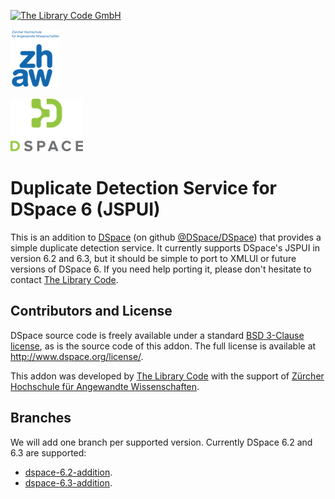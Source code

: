 [![The Library Code GmbH](https://the-library-code.de/the_library_code_gmbh.png)](https://www.the-library-code.de)

[![ZHAW](zhaw_logo.png)](https://www.zhaw.ch)

[![DSpace Logo](dspace_logo.png)](http://www.dspace.org)

# Duplicate Detection Service for DSpace 6 (JSPUI)

This is an addition to [DSpace](http://www.dspace.org) (on github [@DSpace/DSpace](https://github.com/DSpace/DSpace)) that provides a simple duplicate detection service. It currently supports DSpace's JSPUI in version 6.2 and 6.3, but it should be simple to port to XMLUI or future versions of DSpace 6. If you need help porting it, please don't hesitate to contact [The Library Code](https://www.the-library-code.de).


## Contributors and License

DSpace source code is freely available under a standard [BSD 3-Clause license](https://opensource.org/licenses/BSD-3-Clause), as is the source code of this addon. The full license is available at http://www.dspace.org/license/.

This addon was developed by [The Library Code](https://www.the-library-code.de) with the support of [Zürcher Hochschule für Angewandte Wissenschaften](https://www.zhaw.ch).

## Branches

We will add one branch per supported version. Currently DSpace 6.2 and 6.3 are supported:

 * [dspace-6.2-addition](https://github.com/the-library-code/deduplication/tree/dspace-6.2-addition).
 * [dspace-6.3-addition](https://github.com/the-library-code/deduplication/tree/dspace-6.3-addition).

